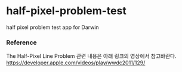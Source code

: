 # half-pixel-problem-test
half pixel problem test app for Darwin

### Reference
The Half-Pixel Line Problem 관련 내용은 아래 링크의 영상에서 참고바란다.  
<https://developer.apple.com/videos/play/wwdc2011/129/>
